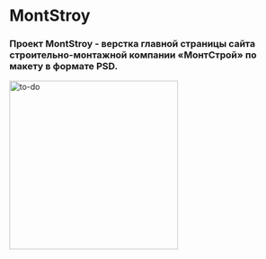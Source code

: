 # MontStroy
### Проект MontStroy - верстка главной страницы сайта строительно-монтажной компании «МонтСтрой» по макету в формате PSD.

<img src="https://stroitel58.webnode.ru/_files/200000711-2e07e2f01a/pskdom-2.jpg" alt="to-do" width="300" height="auto"/>
